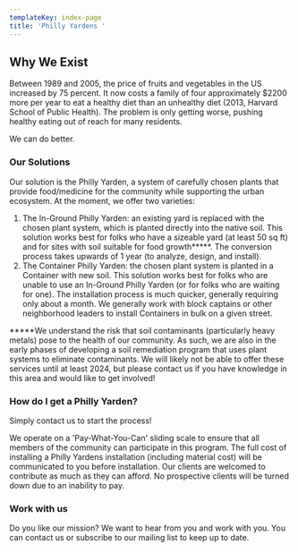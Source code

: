 ```yaml
---
templateKey: index-page
title: 'Philly Yardens '
---
```

## Why We Exist

Between 1989 and 2005, the price of fruits and vegetables in the US increased by 75 percent. It now costs a family of four approximately $2200 more per year to eat a healthy diet than an unhealthy diet (2013, Harvard School of Public Health). The problem is only getting worse, pushing healthy eating out of reach for many residents.

We can do better.

### Our Solutions

Our solution is the Philly Yarden, a system of carefully chosen plants that provide food/medicine for the community while supporting the urban ecosystem. At the moment, we offer two varieties:

1. The In-Ground Philly Yarden: an existing yard is replaced with the chosen plant system, which is planted directly into the native soil. This solution works best for folks who have a sizeable yard (at least 50 sq ft) and for sites with soil suitable for food growth**\***. The conversion process takes upwards of 1 year (to analyze, design, and install). 
2. The Container Philly Yarden: the chosen plant system is planted in a Container with new soil. This solution works best for folks who are unable to use an In-Ground Philly Yarden (or for folks who are waiting for one). The installation process is much quicker, generally requiring only about a month. We generally work with block captains or other neighborhood leaders to install Containers in bulk on a given street. 

**\***We understand the risk that soil contaminants (particularly heavy metals) pose to the health of our community. As such, we are also in the early phases of developing a soil remediation program that uses plant systems to eliminate contaminants. We will likely not be able to offer these services until at least 2024, but please contact us if you have knowledge in this area and would like to get involved! 

### How do I get a Philly Yarden?

Simply contact us to start the process!

We operate on a 'Pay-What-You-Can' sliding scale to ensure that all members of the community can participate in this program. The full cost of installing a Philly Yardens installation (including material cost) will be communicated to you before installation. Our clients are welcomed to contribute as much as they can afford. No prospective clients will be turned down due to an inability to pay.

### Work with us

Do you like our mission? We want to hear from you and work with you. You can contact us or subscribe to our mailing list to keep up to date.
